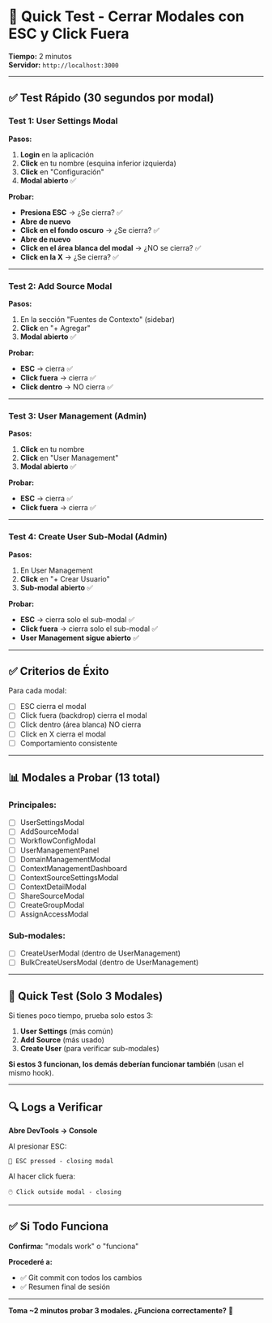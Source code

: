 # 🧪 Quick Test - Cerrar Modales con ESC y Click Fuera

**Tiempo:** 2 minutos  
**Servidor:** `http://localhost:3000`

---

## ✅ Test Rápido (30 segundos por modal)

### Test 1: User Settings Modal

**Pasos:**
1. **Login** en la aplicación
2. **Click** en tu nombre (esquina inferior izquierda)
3. **Click** en "Configuración"
4. **Modal abierto** ✅

**Probar:**
- **Presiona ESC** → ¿Se cierra? ✅
- **Abre de nuevo**
- **Click en el fondo oscuro** → ¿Se cierra? ✅
- **Abre de nuevo**
- **Click en el área blanca del modal** → ¿NO se cierra? ✅
- **Click en la X** → ¿Se cierra? ✅

---

### Test 2: Add Source Modal

**Pasos:**
1. En la sección "Fuentes de Contexto" (sidebar)
2. **Click** en "+ Agregar"
3. **Modal abierto** ✅

**Probar:**
- **ESC** → cierra ✅
- **Click fuera** → cierra ✅
- **Click dentro** → NO cierra ✅

---

### Test 3: User Management (Admin)

**Pasos:**
1. **Click** en tu nombre
2. **Click** en "User Management"
3. **Modal abierto** ✅

**Probar:**
- **ESC** → cierra ✅
- **Click fuera** → cierra ✅

---

### Test 4: Create User Sub-Modal (Admin)

**Pasos:**
1. En User Management
2. **Click** en "+ Crear Usuario"
3. **Sub-modal abierto** ✅

**Probar:**
- **ESC** → cierra solo el sub-modal ✅
- **Click fuera** → cierra solo el sub-modal ✅
- **User Management sigue abierto** ✅

---

## ✅ Criterios de Éxito

Para cada modal:
- [ ] ESC cierra el modal
- [ ] Click fuera (backdrop) cierra el modal
- [ ] Click dentro (área blanca) NO cierra
- [ ] Click en X cierra el modal
- [ ] Comportamiento consistente

---

## 📊 Modales a Probar (13 total)

### Principales:
- [ ] UserSettingsModal
- [ ] AddSourceModal
- [ ] WorkflowConfigModal
- [ ] UserManagementPanel
- [ ] DomainManagementModal
- [ ] ContextManagementDashboard
- [ ] ContextSourceSettingsModal
- [ ] ContextDetailModal
- [ ] ShareSourceModal
- [ ] CreateGroupModal
- [ ] AssignAccessModal

### Sub-modales:
- [ ] CreateUserModal (dentro de UserManagement)
- [ ] BulkCreateUsersModal (dentro de UserManagement)

---

## 🎯 Quick Test (Solo 3 Modales)

Si tienes poco tiempo, prueba solo estos 3:

1. **User Settings** (más común)
2. **Add Source** (más usado)
3. **Create User** (para verificar sub-modales)

**Si estos 3 funcionan, los demás deberían funcionar también** (usan el mismo hook).

---

## 🔍 Logs a Verificar

**Abre DevTools → Console**

Al presionar ESC:
```
🔑 ESC pressed - closing modal
```

Al hacer click fuera:
```
🖱️ Click outside modal - closing
```

---

## ✅ Si Todo Funciona

**Confirma:** "modals work" o "funciona"

**Procederé a:**
- ✅ Git commit con todos los cambios
- ✅ Resumen final de sesión

---

**Toma ~2 minutos probar 3 modales. ¿Funciona correctamente?** 🚀

